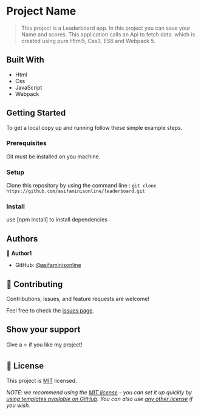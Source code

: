 # Project Name

> This project is a Leaderboard app.
> In this project you can save your Name and scores.
> This application calls an Api to fetch data.
> which is created using pure Html5, Css3, ES6 and Webpack 5.

## Built With

- Html
- Css
- JavaScript
- Webpack

## Getting Started

To get a local copy up and running follow these simple example steps.

### Prerequisites

Git must be installed on you machine.

### Setup

Clone this repository by using the command line :
`git clone https://github.com/asifaminisonline/leaderboard.git`

### Install

use [npm install] to install dependencies

## Authors

👤 **Author1**

- GitHub: [@asifaminisonline](https://github.com/asifaminisonline)

## 🤝 Contributing

Contributions, issues, and feature requests are welcome!

Feel free to check the [issues page](../../issues/).

## Show your support

Give a ⭐️ if you like my project!

## 📝 License

This project is [MIT](./MIT-LICENSE.txt) licensed.

_NOTE: we recommend using the [MIT license](https://choosealicense.com/licenses/mit/) - you can set it up quickly by [using templates available on GitHub](https://docs.github.com/en/communities/setting-up-your-project-for-healthy-contributions/adding-a-license-to-a-repository). You can also use [any other license](https://choosealicense.com/licenses/) if you wish._
